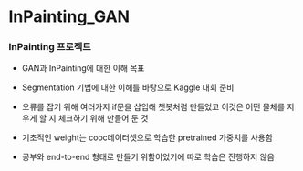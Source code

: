 # InPainting_GAN

### InPainting 프로젝트
- GAN과 InPainting에 대한 이해 목표
- Segmentation 기법에 대한 이해를 바탕으로 Kaggle 대회 준비

- 오류를 잡기 위해 여러가지 if문을 삽입해 챗봇처럼 만들었고
  이것은 어떤 물체를 지우게 할 지 체크하기 위해 만들어 둔 것
  
 - 기초적인 weight는 cooc데이터셋으로 학습한 pretrained 가중치를 사용함
 - 공부와 end-to-end 형태로 만들기 위함이었기에 따로 학습은 진행하지 않음
